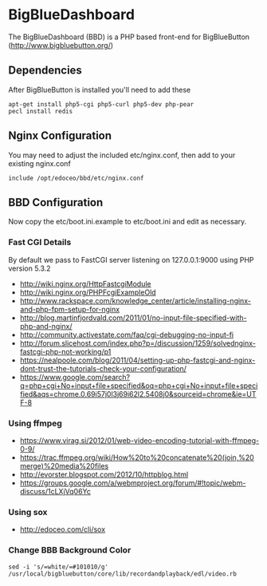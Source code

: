 # BigBlueDashboard

The BigBlueDashboard (BBD) is a PHP based front-end for BigBlueButton (http://www.bigbluebutton.org/)

## Dependencies

After BigBlueButton is installed you'll need to add these

    apt-get install php5-cgi php5-curl php5-dev php-pear
    pecl install redis

## Nginx Configuration

You may need to adjust the included etc/nginx.conf, then add to your existing nginx.conf

	include /opt/edoceo/bbd/etc/nginx.conf

## BBD Configuration

Now copy the etc/boot.ini.example to etc/boot.ini and edit as necessary.

### Fast CGI Details

By default we pass to FastCGI server listening on 127.0.0.1:9000 using PHP version 5.3.2

* http://wiki.nginx.org/HttpFastcgiModule
* http://wiki.nginx.org/PHPFcgiExampleOld
* http://www.rackspace.com/knowledge_center/article/installing-nginx-and-php-fpm-setup-for-nginx
* http://blog.martinfjordvald.com/2011/01/no-input-file-specified-with-php-and-nginx/
* http://community.activestate.com/faq/cgi-debugging-no-input-fi
* http://forum.slicehost.com/index.php?p=/discussion/1259/solvednginx-fastcgi-php-not-working/p1
* https://nealpoole.com/blog/2011/04/setting-up-php-fastcgi-and-nginx-dont-trust-the-tutorials-check-your-configuration/
* https://www.google.com/search?q=php+cgi+No+input+file+specified&oq=php+cgi+No+input+file+specified&aqs=chrome.0.69i57j0l3j69i62l2.5408j0&sourceid=chrome&ie=UTF-8

### Using ffmpeg

* https://www.virag.si/2012/01/web-video-encoding-tutorial-with-ffmpeg-0-9/
* https://trac.ffmpeg.org/wiki/How%20to%20concatenate%20(join,%20merge)%20media%20files
* http://evorster.blogspot.com/2012/10/httpblog.html
* https://groups.google.com/a/webmproject.org/forum/#!topic/webm-discuss/1cLXjVq06Yc

### Using sox

* http://edoceo.com/cli/sox

### Change BBB Background Color

	sed -i 's/=white/=#101010/g' /usr/local/bigbluebutton/core/lib/recordandplayback/edl/video.rb
